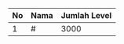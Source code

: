 | No | Nama            | Jumlah Level |
|----|-----------------|--------------|
| 1  | #    |    3000        |
